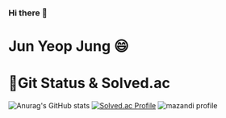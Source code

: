 ### Hi there 👋

<!--
**innateshy/innateshy** is a ✨ _special_ ✨ repository because its `README.md` (this file) appears on your GitHub profile.

Here are some ideas to get you started:

- 🔭 I’m currently working on ...
- 🌱 I’m currently learning ...
- 👯 I’m looking to collaborate on ...
- 🤔 I’m looking for help with ...
- 💬 Ask me about ...
- 📫 How to reach me: ...
- 😄 Pronouns: ...
- ⚡ Fun fact: ...
-->

# Jun Yeop Jung 😄

# 🌱Git Status & Solved.ac
![Anurag's GitHub stats](https://github-readme-stats.vercel.app/api?username=innateshy&show_icons=true&theme=onedark)
[![Solved.ac Profile](http://mazassumnida.wtf/api/v2/generate_badge?boj=innateshy)](https://solved.ac/innateshy/)
![mazandi profile](http://mazandi.herokuapp.com/api?handle=innateshy&theme=cold)
